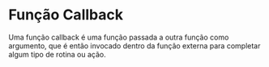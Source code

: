 # Função Callback
Uma função callback é uma função passada a outra função como argumento, que é então invocado dentro da função externa para completar algum tipo de rotina ou ação.
